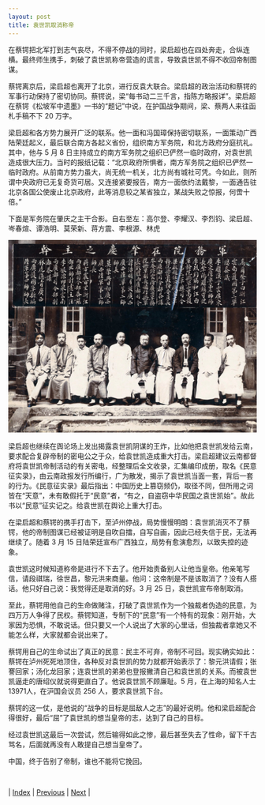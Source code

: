 ```yaml
---
layout: post
title: 袁世凯取消称帝
---
```


在蔡锷把北军打到志气丧尽，不得不停战的同时，梁启超也在四处奔走，合纵连横。最终师生携手，刺破了袁世凯称帝营造的谎言，导致袁世凯不得不收回帝制图谋。

蔡锷离京后，梁启超也离开了北京，进行反袁大联合。梁启超的政治活动和蔡锷的军事行动保持了密切协同。蔡锷说，梁“每书动二三千言，指陈方略报详”。梁启超在蔡锷《松坡军中遗墨》一书的“题记”中说，在护国战争期间，梁、蔡两人来往函札手稿不下 20 万字。

梁启超和各方势力展开广泛的联系。他一面和冯国璋保持密切联系，一面策动广西陆荣廷起义，最后联合南方各起义省份，组织南方军务院，和北方政府分庭抗礼。其中，他与 5 月 8 日主持成立的南方军务院之组织已俨然一临时政府，对袁世凯造成很大压力。当时的报纸记载：“北京政府所惧者，南方军务院之组织已俨然一临时政府。从前南方势力虽大，尚无统一机关，北方尚有城社可凭。今如此，则所谓中央政府已无复奇货可居。又连接紧要报告，南方一面依约法戴黎，一面通告驻北京各国公使废止北京政府，此等消息较之某省独立，某战失败之惊报，何啻十倍。”

下面是军务院在肇庆之主干合影。自右至左：高尔登、李耀汉、李烈钧、梁启超、岑春煊、谭浩明、莫荣新、蒋方震、李根源、林虎

![军务院](fig/13-11-1.jpeg "军务院")

梁启超也继续在舆论场上发出揭露袁世凯阴谋的王炸，比如他把袁世凯发给云南，要求配合复辟帝制的密电公之于众，给袁世凯造成重大打击。梁启超建议云南都督府将袁世凯帝制活动的有关密电，经整理后全文收录，汇集编印成册，取名《民意征实录》，由云南政报发行所编行，广为散发，揭示了袁世凯当面一套，背后一套的行为。《民意征实录》最后指出：中国历史上篡窃频仍，取径不同，但所用之词皆在“天意”，未有敢假托于“民意”者，“有之，自盗窃中华民国之袁世凯始”。故此书以“民意”征实记之。给袁世凯在舆论上重大打击。

在梁启超和蔡锷的携手打击下，至泸州停战，局势慢慢明朗：袁世凯消灭不了蔡锷，他的帝制图谋已经被证明是自吹自擂，自写自画，因此已经失信于民，无法再继续了。随着 3 月 15 日陆荣廷宣布广西独立，局势有愈演愈烈，以致失控的迹象。

袁世凯这时候知道称帝是进行不下去了。他开始责备别人让他当皇帝。他亲笔写信，请段祺瑞，徐世昌，黎元洪来商量。他问：这帝制是不是该取消了？没有人搭话。他只好自己说：我觉得还是取消的好。3 月 25 日，袁世凯宣布帝制取消。

至此，蔡锷用他自己的生命做赌注，打破了袁世凯作为一个独裁者伪造的民意，为四万万人争得了民权。蔡锷知道，专制下的“民意”有一个特有的现象：刚开始，大家因为恐惧，不敢说话。但只要又一个人说出了大家的心里话，但独裁者拿她又不能怎么样，大家就都会说出来了。

蔡锷用自己的生命试出了真正的民意：民主不可弃，帝制不可回。现实确实如此：蔡锷在泸州死死地顶住，各种反对袁世凯的势力就都开始表示了：黎元洪请假；张謇回家；汤化龙回家；连袁世凯的弟弟也登报撇清自己和袁世凯的关系。而被袁世凯逼走的唐绍仪就说得更直白了。他说袁世凯不顾廉耻。5 月，在上海的知名人士 13971人，在沪国会议员 256 人，要求袁世凯下台。

蔡锷的这一仗，是他说的“战争的目标是屈敌人之志”的最好说明。他和梁启超配合得很好，最后“屈”了袁世凯的想当皇帝的志，达到了自己的目标。

经过袁世凯这最后一次尝试，然后输得如此之惨，最后甚至失去了性命，留下千古骂名，后面就再没有人敢提自己想当皇帝了。

中国，终于告别了帝制，谁也不能将它挽回。

<br/>

| [Index](./) | [Previous](13-10-write) | [Next](13-12-down) |

